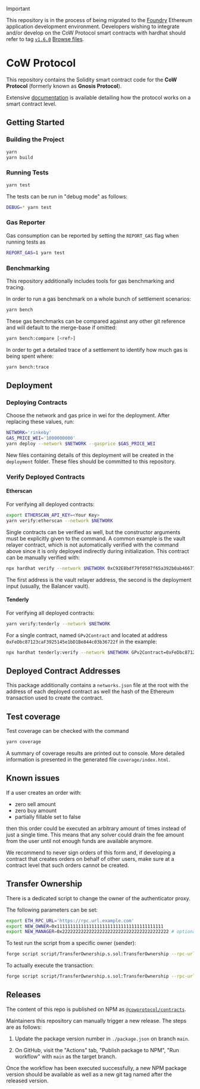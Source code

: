 > [!IMPORTANT]  
> This repository is in the process of being migrated to the [Foundry](https://getfoundry.sh) Ethereum application development environment. Developers wishing to integrate and/or develop on the CoW Protocol smart contracts with hardhat should refer to tag [`v1.6.0`](https://github.com/cowprotocol/contracts/releases/tag/v1.6.0) [Browse files](https://github.com/cowprotocol/contracts/tree/1d673839a7402bdb2949175ebb61e8b5c4f39ecb).

# CoW Protocol

This repository contains the Solidity smart contract code for the **CoW Protocol** (formerly known as **Gnosis Protocol**).

Extensive [documentation](https://docs.cow.fi/cow-protocol/reference/contracts/core) is available detailing how the protocol works on a smart contract level.

## Getting Started

### Building the Project

```sh
yarn
yarn build
```

### Running Tests

```sh
yarn test
```

The tests can be run in "debug mode" as follows:

```sh
DEBUG=* yarn test
```

### Gas Reporter

Gas consumption can be reported by setting the `REPORT_GAS` flag when running tests as

```sh
REPORT_GAS=1 yarn test
```

### Benchmarking

This repository additionally includes tools for gas benchmarking and tracing.

In order to run a gas benchmark on a whole bunch of settlement scenarios:

```sh
yarn bench
```

These gas benchmarks can be compared against any other git reference and will default to the merge-base if omitted:

```sh
yarn bench:compare [<ref>]
```

In order to get a detailed trace of a settlement to identify how much gas is being spent where:

```sh
yarn bench:trace
```

## Deployment

### Deploying Contracts

Choose the network and gas price in wei for the deployment.
After replacing these values, run:

```sh
NETWORK='rinkeby'
GAS_PRICE_WEI='1000000000'
yarn deploy --network $NETWORK --gasprice $GAS_PRICE_WEI
```

New files containing details of this deployment will be created in the `deployment` folder.
These files should be committed to this repository.

### Verify Deployed Contracts

#### Etherscan

For verifying all deployed contracts:

```sh
export ETHERSCAN_API_KEY=<Your Key>
yarn verify:etherscan --network $NETWORK
```

Single contracts can be verified as well, but the constructor arguments must be explicitly given to the command.
A common example is the vault relayer contract, which is not automatically verified with the command above since it is only deployed indirectly during initialization. This contract can be manually verified with:

```sh
npx hardhat verify --network $NETWORK 0xC92E8bdf79f0507f65a392b0ab4667716BFE0110  0xBA12222222228d8Ba445958a75a0704d566BF2C8
```

The first address is the vault relayer address, the second is the deployment input (usually, the Balancer vault).

#### Tenderly

For verifying all deployed contracts:

```sh
yarn verify:tenderly --network $NETWORK
```

For a single contract, named `GPv2Contract` and located at address `0xFeDbc87123caF3925145e1bD1Be844c03b36722f` in the example:

```sh
npx hardhat tenderly:verify --network $NETWORK GPv2Contract=0xFeDbc87123caF3925145e1bD1Be844c03b36722f
```

## Deployed Contract Addresses

This package additionally contains a `networks.json` file at the root with the address of each deployed contract as well the hash of the Ethereum transaction used to create the contract.

## Test coverage

Test coverage can be checked with the command

```sh
yarn coverage
```

A summary of coverage results are printed out to console. More detailed information is presented in the generated file `coverage/index.html`.

## Known issues

If a user creates an order with:
- zero sell amount
- zero buy amount
- partially fillable set to false

then this order could be executed an arbitrary amount of times instead of just a single time.
This means that any solver could drain the fee amount from the user until not enough funds are available anymore.

We recommend to never sign orders of this form and, if developing a contract that creates orders on behalf of other users, make sure at a contract level that such orders cannot be created.

## Transfer Ownership

There is a dedicated script to change the owner of the authenticator proxy.

The following parameters can be set:

```sh
export ETH_RPC_URL='https://rpc.url.example.com'
export NEW_OWNER=0x1111111111111111111111111111111111111111
export NEW_MANAGER=0x2222222222222222222222222222222222222222 # optional parameter, the manager does not change if this variable is unset 
```

To test run the script from a specific owner (sender):

```sh
forge script script/TransferOwnership.s.sol:TransferOwnership --rpc-url "$ETH_RPC_URL" --sender 0xcA771eda0c70aA7d053aB1B25004559B918FE662
```

To actually execute the transaction:

```sh
forge script script/TransferOwnership.s.sol:TransferOwnership --rpc-url "$ETH_RPC_URL" --private-key 0x0000000000000000000000000000000000000000000000000000000000000001 --broadcast --slow
```

## Releases

The content of this repo is published on NPM as [`@cowprotocol/contracts`](https://www.npmjs.com/package/@cowprotocol/contracts).

Maintainers this repository can manually trigger a new release. The steps are as follows:

1. Update the package version number in `./package.json` on branch `main`.

2. On GitHub, visit the "Actions" tab, "Publish package to NPM", "Run workflow" with `main` as the target branch.

Once the workflow has been executed successfully, a new NPM package version should be available as well as a new git tag named after the released version.
